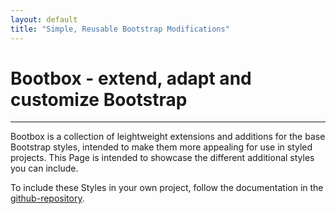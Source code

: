 ```yaml
---
layout: default
title: "Simple, Reusable Bootstrap Modifications"
---
```



# Bootbox - extend, adapt and customize Bootstrap
---

Bootbox is a collection of leightweight extensions and additions
for the base Bootstrap styles, intended to make them more appealing
for use in styled projects. This Page is intended to showcase the
different additional styles you can include.

To include these Styles in your own project, follow the documentation
in the [github-repository](https://github.com/syntro-opensource/bootbox).
